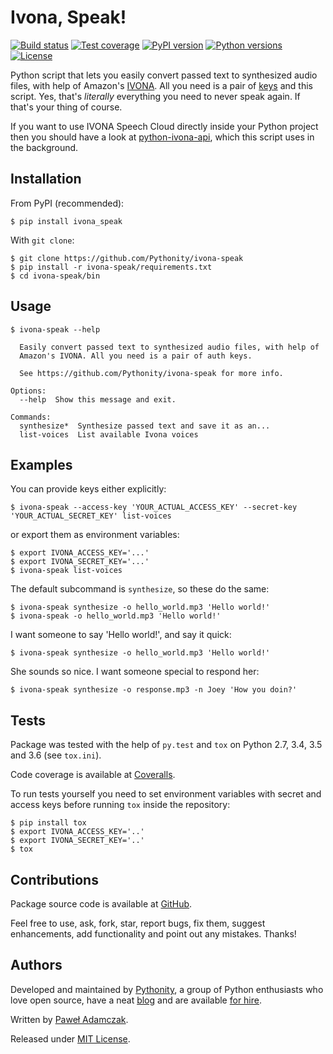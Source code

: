 # Ivona, Speak!
[![Build status](https://img.shields.io/travis/Pythonity/ivona-speak.svg)][travis]
[![Test coverage](https://img.shields.io/coveralls/Pythonity/ivona-speak.svg)][coveralls]
[![PyPI version](https://img.shields.io/pypi/v/ivona_speak.svg)][pypi]
[![Python versions](https://img.shields.io/pypi/pyversions/ivona_speak.svg)][pypi]
[![License](https://img.shields.io/github/license/Pythonity/ivona-speak.svg)][license]

Python script that lets you easily convert passed text to synthesized audio
files, with help of Amazon's [IVONA][ivona]. All you need is a pair of 
[keys][ivona keys] and this script. Yes, that's *literally* everything you need
to never speak again. If that's your thing of course.

If you want to use IVONA Speech Cloud directly inside your Python project then
you should have a look at [python-ivona-api][ivona api], which this script
uses in the background.

## Installation
From PyPI (recommended):

```
$ pip install ivona_speak
```

With `git clone`:

```
$ git clone https://github.com/Pythonity/ivona-speak
$ pip install -r ivona-speak/requirements.txt
$ cd ivona-speak/bin
```

## Usage

```
$ ivona-speak --help

  Easily convert passed text to synthesized audio files, with help of
  Amazon's IVONA. All you need is a pair of auth keys.

  See https://github.com/Pythonity/ivona-speak for more info.

Options:
  --help  Show this message and exit.

Commands:
  synthesize*  Synthesize passed text and save it as an...
  list-voices  List available Ivona voices

```

## Examples
You can provide keys either explicitly: 

```
$ ivona-speak --access-key 'YOUR_ACTUAL_ACCESS_KEY' --secret-key 'YOUR_ACTUAL_SECRET_KEY' list-voices
```

or export them as environment variables:

```
$ export IVONA_ACCESS_KEY='...'
$ export IVONA_SECRET_KEY='...'
$ ivona-speak list-voices
```

The default subcommand is `synthesize`, so these do the same:

```
$ ivona-speak synthesize -o hello_world.mp3 'Hello world!'
$ ivona-speak -o hello_world.mp3 'Hello world!'
```

I want someone to say 'Hello world!', and say it quick:

```
$ ivona-speak synthesize -o hello_world.mp3 'Hello world!'
```

She sounds so nice. I want someone special to respond her:

```
$ ivona-speak synthesize -o response.mp3 -n Joey 'How you doin?'
```

## Tests
Package was tested with the help of `py.test` and `tox` on Python 2.7, 3.4, 3.5
and 3.6 (see `tox.ini`).

Code coverage is available at [Coveralls][coveralls].

To run tests yourself you need to set environment variables with secret
and access keys before running `tox` inside the repository:

```shell
$ pip install tox
$ export IVONA_ACCESS_KEY='..'
$ export IVONA_SECRET_KEY='..'
$ tox
```

## Contributions
Package source code is available at [GitHub][github].

Feel free to use, ask, fork, star, report bugs, fix them, suggest enhancements,
add functionality and point out any mistakes. Thanks!

## Authors
Developed and maintained by [Pythonity][pythonity], a group of Python
enthusiasts who love open source, have a neat [blog][pythonity blog] and are
available [for hire][pythonity].

Written by [Paweł Adamczak][pawelad].

Released under [MIT License][license].


[coveralls]: https://coveralls.io/github/Pythonity/ivona-speak
[github]: https://github.com/Pythonity/ivona-speak
[ivona]: https://www.ivona.com/
[ivona api]: https://github.com/Pythonity/python-ivona-api
[ivona keys]: http://developer.ivona.com/en/speechcloud/introduction.html#Credentials
[license]: https://github.com/Pythonity/ivona-speak/blob/master/LICENSE
[pawelad]: https://github.com/pawelad
[pypi]: https://pypi.python.org/pypi/ivona_speak
[pythonity]: https://pythonity.com/
[pythonity blog]: http://blog.pythonity.com/
[travis]: https://travis-ci.org/Pythonity/ivona-speak
